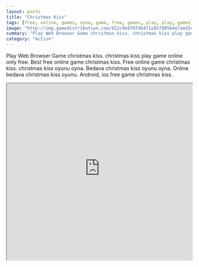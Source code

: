 ```yaml
---
layout: posts
title: "Christmas Kiss"
tags: [free, online, games, oyna, game, free, games, play, play, games]
image: "http://img.gamedistribution.com/822c9e970fdb471e85f00564e7aed342.jpg"
summary: "Play Web Browser Game christmas kiss. christmas kiss play game online only free. Best free online game christmas kiss. Free online game christmas kiss. christmas kiss oyunu oyna. Bedava christmas kiss oyunu oyna. Online bedava christmas kiss oyunu. Android, ios free game christmas kiss."
category: "Action"
---
```


Play Web Browser Game christmas kiss. christmas kiss play game online only free. Best free online game christmas kiss. Free online game christmas kiss. christmas kiss oyunu oyna. Bedava christmas kiss oyunu oyna. Online bedava christmas kiss oyunu. Android, ios free game christmas kiss.

<iframe width="100%" height="480px;" src="http://flash.gamedistribution.com?game=822c9e970fdb471e85f00564e7aed342"></iframe>